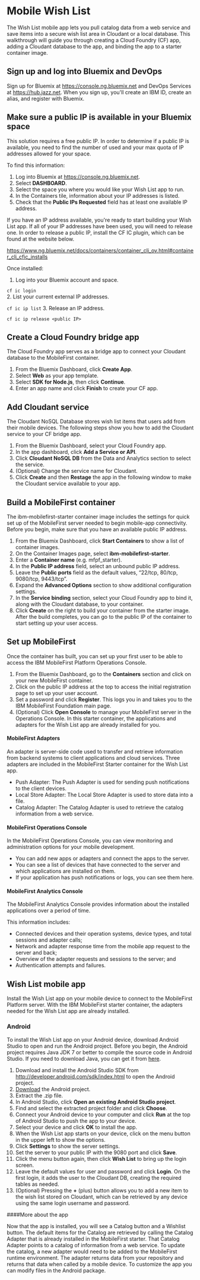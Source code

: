 # Mobile Wish List

The Wish List mobile app lets you pull catalog data from a web service and save items into a secure wish list area in Cloudant or a local database. This walkthrough will guide you through creating a Cloud Foundry (CF) app, adding a Cloudant database to the app, and binding the app to a starter container image.

## Sign up and log into Bluemix and DevOps
Sign up for Bluemix at https://console.ng.bluemix.net and DevOps Services at https://hub.jazz.net. When you sign up, you'll create an IBM ID, create an alias, and register with Bluemix.

## Make sure a public IP is available in your Bluemix space
This solution requires a free public IP. In order to determine if a public IP is available, you need to find the number of used and your max quota of IP addresses allowed for your space.

To find this information:

1. Log into Bluemix at https://console.ng.bluemix.net.
2. Select **DASHBOARD**.
3. Select the space you where you would like your Wish List app to run.
4. In the Containers tile, information about your IP addresses is listed.
5. Check that the **Public IPs Requested** field has at least one available IP address.

If you have an IP address available, you're ready to start building your Wish List app. If all of your IP addresses have been used, you will need to release one. In order to release a public IP, install the CF IC plugin, which can be found at the website below.

https://www.ng.bluemix.net/docs/containers/container_cli_ov.html#container_cli_cfic_installs

Once installed:

1. Log into your Bluemix account and space.

  `cf ic login`  
2. List your current external IP addresses.

  `cf ic ip list`
3. Release an IP address.

  `cf ic ip release <public IP>`

## Create a Cloud Foundry bridge app
The Cloud Foundry app serves as a bridge app to connect your Cloudant database to the MobileFirst container.

1. From the Bluemix Dashboard, click **Create App**.
2. Select **Web** as your app template.
3. Select **SDK for Node.js**, then click **Continue**.
4. Enter an app name and click **Finish** to create your CF app.

## Add Cloudant service
The Cloudant NoSQL Database stores wish list items that users add from their mobile devices. The following steps show you how to add the Cloudant service to your CF bridge app.

1. From the Bluemix Dashboard, select your Cloud Foundry app.
2. In the app dashboard, click **Add a Service or API**.
3. Click **Cloudant NoSQL DB** from the Data and Analytics section to select the service.
4. (Optional) Change the service name for Cloudant.
5. Click **Create** and then **Restage** the app in the following window to make the Cloudant service available to your app.

## Build a MobileFirst container

The ibm-mobilefirst-starter container image includes the settings for quick set up of the MobileFirst server needed to begin mobile-app connectivity.
Before you begin, make sure that you have an available public IP address.

1. From the Bluemix Dashboard, click **Start Containers** to show a list of container images.
2. On the Container Images page, select **ibm-mobilefirst-starter**.
3. Enter a **Container name** (e.g. mfpf_starter).
4. In the **Public IP address** field, select an unbound public IP address.
5. Leave the **Public ports** field as the default values, “22/tcp, 80/tcp, 9080/tcp, 9443/tcp”.
6. Expand the **Advanced Options** section to show additional configuration settings.
7. In the **Service binding** section, select your Cloud Foundry app to bind it, along with the Cloudant database, to your container.
8. Click **Create** on the right to build your container from the starter image. After the build completes, you can go to the public IP of the container to start setting up your user access.

## Set up MobileFirst
Once the container has built, you can set up your first user to be able to access the IBM MobileFirst Platform Operations Console.

1. From the Bluemix Dashboard, go to the **Containers** section and click on your new MobileFirst container.
2. Click on the public IP address at the top to access the initial registration page to set up your user account.
3. Set a password and click **Register**. This logs you in and takes you to the IBM MobileFirst Foundation main page.
4. (Optional) Click **Open Console** to manage your MobileFirst server in the Operations Console. In this starter container, the applications and adapters for the Wish List app are already installed for you.

#### MobileFirst Adapters
An adapter is server-side code used to transfer and retrieve information from backend systems to client applications and cloud services. Three adapters are included in the MobileFirst Starter container for the Wish List app.
- Push Adapter: The Push Adapter is used for sending push notifications to the client devices.
- Local Store Adapter: The Local Store Adapter is used to store data into a file.
- Catalog Adapter: The Catalog Adapter is used to retrieve the catalog information from a web service.  

#### MobileFirst Operations Console
In the MobileFirst Operations Console, you can view monitoring and administration options for your mobile development.
- You can add new apps or adapters and connect the apps to the server.
- You can see a list of devices that have connected to the server and which applications are installed on them.
- If your application has push notifications or logs, you can see them here.

#### MobileFirst Analytics Console
The MobileFirst Analytics Console provides information about the installed applications over a period of time.

This information includes:
- Connected devices and their operation systems, device types, and total sessions and adapter calls;
- Network and adapter response time from the mobile app request to the server and back;
- Overview of the adapter requests and sessions to the server; and
- Authentication attempts and failures.

## Wish List mobile app
Install the Wish List app on your mobile device to connect to the MobileFirst Platform server. With the IBM MobileFirst starter container, the adapters needed for the Wish List app are already installed.

### Android
To install the Wish List app on your Android device, download Android Studio to open and run the Android project.
Before you begin, the Android project requires Java JDK 7 or better to compile the source code in Android Studio. If you need to download Java, you can get it from [here](http://www.oracle.com/technetwork/java/javase/downloads/jdk7-downloads-1880260.html).

1. Download and install the Android Studio SDK from http://developer.android.com/sdk/index.html to open the Android project.
2. [Download](https://github.com/cfsworkload/MobileWL/blob/master/WishlistAndroid-release71.zip?raw=true) the Android project.
3. Extract the .zip file.
4. In Android Studio, click **Open an existing Android Studio project**.
5. Find and select the extracted project folder and click **Choose**.
6. Connect your Android device to your computer and click **Run** at the top of Android Studio to push the app to your device.
7. Select your device and click **OK** to install the app.
8. When the Wish List app starts on your device, click on the menu button in the upper left to show the options.
9. Click **Settings** to show the server settings.
10. Set the server to your public IP with the 9080 port and click **Save**.
11. Click the menu button again, then click **Wish List** to bring up the login screen.
12. Leave the default values for user and password and click **Login**. On the first login, it adds the user to the Cloudant DB, creating the required tables as needed.
13. (Optional) Pressing the **+** (plus) button allows you to add a new item to the wish list stored on Cloudant, which can be retrieved by any device using the same login username and password.

####More about the app

Now that the app is installed, you will see a Catalog button and a Wishlist button.
The default items for the Catalog are retrieved by calling the Catalog Adapter that is already installed in the MobileFirst starter. That Catalog Adapter points to a catalog of information from a web service. To update the catalog, a new adapter would need to be added to the MobileFirst runtime environment. The adapter returns data from your repository and returns that data when called by a mobile device. To customize the app you can modify files in the Android package.